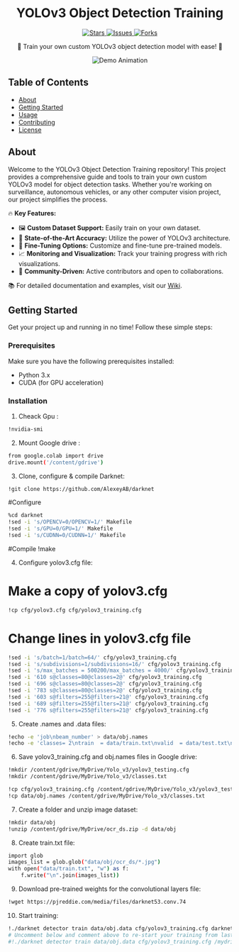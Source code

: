 <!-- Project Title -->
<h1 align="center">YOLOv3 Object Detection Training</h1>

<!-- Shields -->
<p align="center">
  <a href="https://github.com/RANJITHROSAN17/yolov3/stargazers">
    <img src="https://img.shields.io/github/stars/RANJITHROSAN17/yolov3?style=for-the-badge" alt="Stars">
  </a>
  <a href="https://github.com/RANJITHROSAN17/yolov3/issues">
    <img src="https://img.shields.io/github/issues/RANJITHROSAN17/yolov3?style=for-the-badge" alt="Issues">
  </a>
  <a href="https://github.com/RANJITHROSAN17/yolov3/network/members">
    <img src="https://img.shields.io/github/forks/RANJITHROSAN17/yolov3?style=for-the-badge" alt="Forks">
  </a>
</p>

<!-- Project Description -->
<p align="center">
  🚀 Train your own custom YOLOv3 object detection model with ease! 🌟
</p>

<!-- Screenshots or GIFs -->
<p align="center">
  <img src="animation.gif" alt="Demo Animation">
</p>

<!-- Table of Contents -->
## Table of Contents

- [About](#about)
- [Getting Started](#getting-started)
- [Usage](#usage)
- [Contributing](#contributing)
- [License](#license)

<!-- About Section -->
## About

Welcome to the YOLOv3 Object Detection Training repository! This project provides a comprehensive guide and tools to train your own custom YOLOv3 model for object detection tasks. Whether you're working on surveillance, autonomous vehicles, or any other computer vision project, our project simplifies the process.

🔥 **Key Features:**

- 🖼️ **Custom Dataset Support:** Easily train on your own dataset.
- 🚁 **State-of-the-Art Accuracy:** Utilize the power of YOLOv3 architecture.
- 🧪 **Fine-Tuning Options:** Customize and fine-tune pre-trained models.
- 📈 **Monitoring and Visualization:** Track your training progress with rich visualizations.
- 🤝 **Community-Driven:** Active contributors and open to collaborations.

📚 For detailed documentation and examples, visit our [Wiki](wiki-link).

<!-- Getting Started Section -->
## Getting Started

Get your project up and running in no time! Follow these simple steps:

### Prerequisites

Make sure you have the following prerequisites installed:

- Python 3.x
- CUDA (for GPU acceleration)

### Installation

1. Cheack Gpu :
```bash
!nvidia-smi
```

2. Mount Google drive :
```bash
from google.colab import drive
drive.mount('/content/gdrive')
```

3. Clone, configure & compile Darknet:
```bash
!git clone https://github.com/AlexeyAB/darknet
```

#Configure
```bash
%cd darknet
!sed -i 's/OPENCV=0/OPENCV=1/' Makefile
!sed -i 's/GPU=0/GPU=1/' Makefile
!sed -i 's/CUDNN=0/CUDNN=1/' Makefile
```
#Compile
!make

4. Configure yolov3.cfg file:
# Make a copy of yolov3.cfg
```bash
!cp cfg/yolov3.cfg cfg/yolov3_training.cfg
```

# Change lines in yolov3.cfg file
```bash
!sed -i 's/batch=1/batch=64/' cfg/yolov3_training.cfg
!sed -i 's/subdivisions=1/subdivisions=16/' cfg/yolov3_training.cfg
!sed -i 's/max_batches = 500200/max_batches = 4000/' cfg/yolov3_training.cfg
!sed -i '610 s@classes=80@classes=2@' cfg/yolov3_training.cfg
!sed -i '696 s@classes=80@classes=2@' cfg/yolov3_training.cfg
!sed -i '783 s@classes=80@classes=2@' cfg/yolov3_training.cfg
!sed -i '603 s@filters=255@filters=21@' cfg/yolov3_training.cfg
!sed -i '689 s@filters=255@filters=21@' cfg/yolov3_training.cfg
!sed -i '776 s@filters=255@filters=21@' cfg/yolov3_training.cfg
```

5. Create .names and .data files:
```bash
!echo -e 'job\nbeam_number' > data/obj.names
!echo -e 'classes= 2\ntrain  = data/train.txt\nvalid  = data/test.txt\nnames = data/obj.names\nbackup = /content/weight' > data/obj.data
```

6.  Save yolov3_training.cfg and obj.names files in Google drive:
```bash
!mkdir /content/gdrive/MyDrive/Yolo_v3/yolov3_testing.cfg
!mkdir /content/gdrive/MyDrive/Yolo_v3/classes.txt
```

```bash
!cp cfg/yolov3_training.cfg /content/gdrive/MyDrive/Yolo_v3/yolov3_testing.cfg
!cp data/obj.names /content/gdrive/MyDrive/Yolo_v3/classes.txt
```

7. Create a folder and unzip image dataset:
```bash
!mkdir data/obj
!unzip /content/gdrive/MyDrive/ocr_ds.zip -d data/obj
```

8. Create train.txt file:
```bash
import glob
images_list = glob.glob("data/obj/ocr_ds/*.jpg")
with open("data/train.txt", "w") as f:
    f.write("\n".join(images_list))
```

9. Download pre-trained weights for the convolutional layers file:
```bash
!wget https://pjreddie.com/media/files/darknet53.conv.74
```

10. Start training:
```bash
!./darknet detector train data/obj.data cfg/yolov3_training.cfg darknet53.conv.74 -dont_show
# Uncomment below and comment above to re-start your training from last saved weights
#!./darknet detector train data/obj.data cfg/yolov3_training.cfg /mydrive/yolov3/yolov3_training_last.weights -dont_show
```

